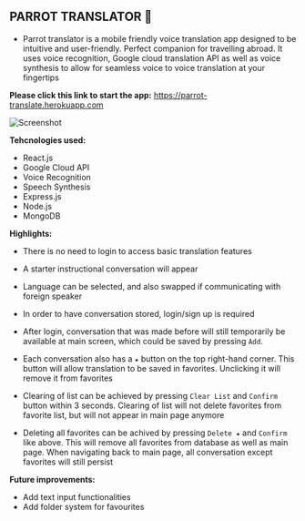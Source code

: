 ## **PARROT TRANSLATOR 🦜**

- Parrot translator is a mobile friendly voice translation app designed to be intuitive and user-friendly. Perfect companion for travelling abroad. It uses voice recognition, Google cloud translation API as well as voice synthesis to allow for seamless voice to voice translation at your fingertips

**Please click this link to start the app:**
https://parrot-translate.herokuapp.com

![Screenshot](https://raw.github.com/ttyngai/parrot-translate/main/src/images/parrotScreenshot.png 'ScreenShot of App')

**Tehcnologies used:**

- React.js
- Google Cloud API
- Voice Recognition
- Speech Synthesis
- Express.js
- Node.js
- MongoDB

**Highlights:**

- There is no need to login to access basic translation features
- A starter instructional conversation will appear

- Language can be selected, and also swapped if communicating with foreign speaker

- In order to have conversation stored, login/sign up is required

- After login, conversation that was made before will still temporarily be available at main screen, which could be saved by pressing `Add`.

- Each conversation also has a `★` button on the top right-hand corner. This button will allow translation to be saved in favorites. Unclicking it will remove it from favorites

- Clearing of list can be achieved by pressing `Clear List` and `Confirm` button within 3 seconds. Clearing of list will not delete favorites from favorite list, but will not appear in main page anymore

- Deleting all favorites can be achived by pressing `Delete ★` and `Confirm` like above. This will remove all favorites from database as well as main page. When navigating back to main page, all conversation except favorites will still persist

**Future improvements:**

- Add text input functionalities
- Add folder system for favourites
